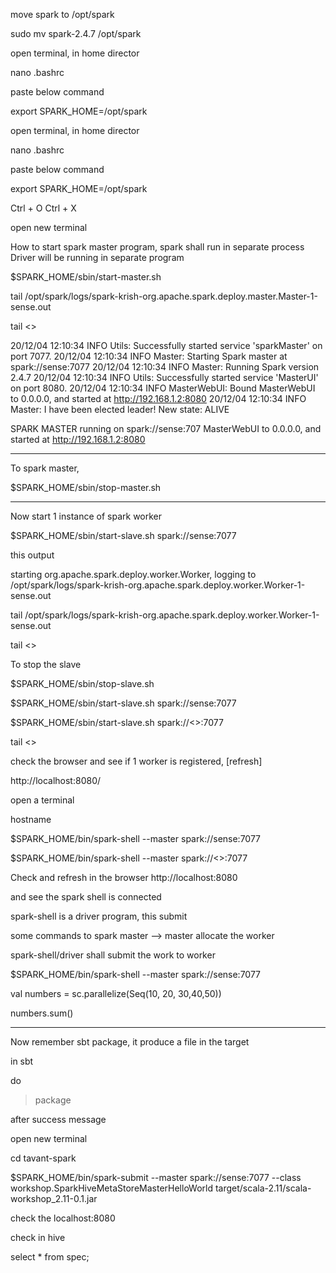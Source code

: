 move spark to /opt/spark

sudo mv spark-2.4.7 /opt/spark

open terminal, in home director

nano .bashrc

paste below command

export SPARK_HOME=/opt/spark


open terminal, in home director

nano .bashrc

paste below command

export SPARK_HOME=/opt/spark

Ctrl + O
Ctrl + X


open new terminal

How to start spark master program, spark shall run in separate process
Driver will be running in separate program


$SPARK_HOME/sbin/start-master.sh




 tail /opt/spark/logs/spark-krish-org.apache.spark.deploy.master.Master-1-sense.out

tail <<the spark log file path>>


20/12/04 12:10:34 INFO Utils: Successfully started service 'sparkMaster' on port 7077.
20/12/04 12:10:34 INFO Master: Starting Spark master at spark://sense:7077
20/12/04 12:10:34 INFO Master: Running Spark version 2.4.7
20/12/04 12:10:34 INFO Utils: Successfully started service 'MasterUI' on port 8080.
20/12/04 12:10:34 INFO MasterWebUI: Bound MasterWebUI to 0.0.0.0, and started at http://192.168.1.2:8080
20/12/04 12:10:34 INFO Master: I have been elected leader! New state: ALIVE



SPARK MASTER running on spark://sense:707
MasterWebUI to 0.0.0.0, and started at http://192.168.1.2:8080



---
To spark master,

$SPARK_HOME/sbin/stop-master.sh

------


Now start 1 instance of spark worker


$SPARK_HOME/sbin/start-slave.sh spark://sense:7077


this output

starting org.apache.spark.deploy.worker.Worker, logging to /opt/spark/logs/spark-krish-org.apache.spark.deploy.worker.Worker-1-sense.out




tail  /opt/spark/logs/spark-krish-org.apache.spark.deploy.worker.Worker-1-sense.out

tail <<worker log path >>


To stop the slave


$SPARK_HOME/sbin/stop-slave.sh




$SPARK_HOME/sbin/start-slave.sh spark://sense:7077

$SPARK_HOME/sbin/start-slave.sh spark://<<hostname>>:7077


tail <<worker log path >>


check the browser and see if 1 worker is registered, [refresh]

http://localhost:8080/







open a terminal

hostname



$SPARK_HOME/bin/spark-shell --master spark://sense:7077

$SPARK_HOME/bin/spark-shell --master spark://<<hostname>>:7077


Check and refresh in the browser http://localhost:8080

and see the spark shell is connected



spark-shell is a driver program, this submit

  some commands to spark master --> master allocate the  worker

 spark-shell/driver shall submit the work to worker


$SPARK_HOME/bin/spark-shell --master spark://sense:7077




val numbers = sc.parallelize(Seq(10, 20, 30,40,50))

 numbers.sum()


----

Now remember sbt package, it produce a file in the target


in sbt 

do 

> package 


after success message

open new terminal


cd tavant-spark

$SPARK_HOME/bin/spark-submit --master spark://sense:7077  --class workshop.SparkHiveMetaStoreMasterHelloWorld  target/scala-2.11/scala-workshop_2.11-0.1.jar

check the localhost:8080

check in hive 

select * from spec;

